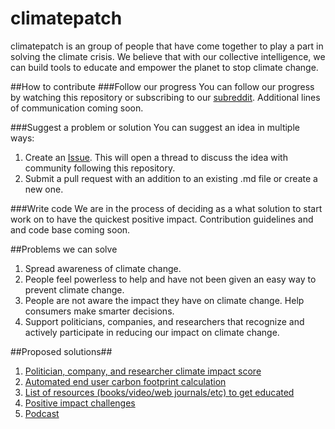 # climatepatch
climatepatch is an group of people that have come together to play a part in solving the climate crisis. 
We believe that with our collective intelligence, we can build tools to educate and empower the planet to stop climate change.

##How to contribute
###Follow our progress
You can follow our progress by watching this repository or subscribing to our [subreddit](https://www.reddit.com/r/climatepatch/). Additional lines of communication coming soon.

###Suggest a problem or solution
You can suggest an idea in multiple ways: 

1. Create an [Issue](https://github.com/Slimfit/climatepatch/issues/new). This will open a thread to discuss the idea with community following this repository.
2. Submit a pull request with an addition to an existing .md file or create a new one. 

###Write code
We are in the process of deciding as a what solution to start work on to have the quickest positive impact. Contribution guidelines and and code base coming soon.

##Problems we can solve
1. Spread awareness of climate change.
2. People feel powerless to help and have not been given an easy way to prevent climate change. 
3. People are not aware the impact they have on climate change. Help consumers make smarter decisions.
4. Support politicians, companies, and researchers that recognize and actively participate in reducing our impact on climate change.

##Proposed solutions##
1. [Politician, company, and researcher climate impact score](Solutions/CompanyClientImpactScore.md)
2. [Automated end user carbon footprint calculation](Solutions/CarbonFootprintCalculator.md)
3. [List of resources (books/video/web journals/etc) to get educated](Solutions/ListOfResources.md)
4. [Positive impact challenges](Solutions/PositiveImpactChallenges.md)
5. [Podcast](Solutions/Podcast.md)